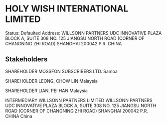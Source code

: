 # HOLY WISH INTERNATIONAL LIMITED
Status: Defaulted
Address: WILLSONN PARTNERS UDC INNOVATIVE PLAZA BLOCK A, SUITE 308 NO. 125 JIANGSU NORTH ROAD (CORNER OF CHANGNING ZHI ROAD) SHANGHAI 200042 P.R. CHINA

## Stakeholders
SHAREHOLDER
MOSSFON SUBSCRIBERS LTD.
Samoa


SHAREHOLDER
LEONG, CHOW LIN
Malaysia


SHAREHOLDER
LIAN, PEI HAN
Malaysia


INTERMEDIARY
WILLSONN PARTNERS LIMITED
WILLSONN PARTNERS UDC INNOVATIVE PLAZA BLOCK A, SUITE 308 NO. 125 JIANGSU NORTH ROAD (CORNER OF CHANGNING ZHI ROAD) SHANGHAI 200042 P.R. CHINA
China



